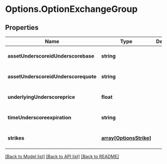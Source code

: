 # Options.OptionExchangeGroup

## Properties
Name | Type | Description | Notes
------------ | ------------- | ------------- | -------------
**assetUnderscoreidUnderscorebase** | **string** |  | [optional] [default to null]
**assetUnderscoreidUnderscorequote** | **string** |  | [optional] [default to null]
**underlyingUnderscoreprice** | **float** |  | [optional] [default to null]
**timeUnderscoreexpiration** | **string** |  | [optional] [default to null]
**strikes** | [**array[OptionsStrike]**](OptionsStrike.md) |  | [optional] [default to null]

[[Back to Model list]](../README.md#documentation-for-models) [[Back to API list]](../README.md#documentation-for-api-endpoints) [[Back to README]](../README.md)


